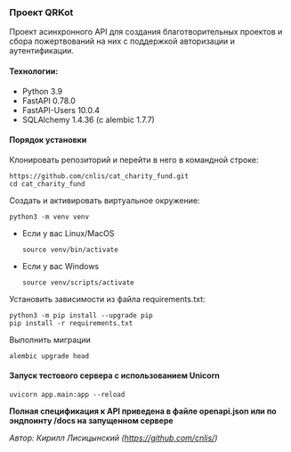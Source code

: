 ### Проект QRKot

Проект асинхронного API для создания благотворительных проектов и сбора 
пожертвований на них с поддержкой авторизации и аутентификации.

#### Технологии:
- Python 3.9
- FastAPI 0.78.0
- FastAPI-Users 10.0.4
- SQLAlchemy 1.4.36 (с alembic 1.7.7)

#### Порядок установки
Клонировать репозиторий и перейти в него в командной строке:
```
https://github.com/cnlis/cat_charity_fund.git
cd cat_charity_fund
```
Cоздать и активировать виртуальное окружение:
```
python3 -m venv venv
```
* Если у вас Linux/MacOS
    ```
    source venv/bin/activate
    ```
* Если у вас Windows
    ```
    source venv/scripts/activate
    ```

Установить зависимости из файла requirements.txt:
```
python3 -m pip install --upgrade pip
pip install -r requirements.txt
```
Выполнить миграции
```
alembic upgrade head
```

#### Запуск тестового сервера с использованием Unicorn
```
uvicorn app.main:app --reload
```

**Полная спецификация к API приведена в файле openapi.json или по эндпоинту 
/docs на запущенном сервере**

*Автор: Кирилл Лисицынский (https://github.com/cnlis/)*